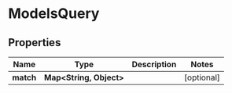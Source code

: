 

# ModelsQuery


## Properties

| Name | Type | Description | Notes |
|------------ | ------------- | ------------- | -------------|
|**match** | **Map&lt;String, Object&gt;** |  |  [optional] |



